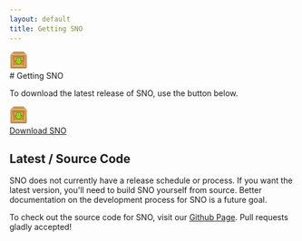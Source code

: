 ```yaml
---
layout: default
title: Getting SNO
---
```

<div class="icon"><img src="images/box_down.png" /></div>
# Getting SNO

To download the latest release of SNO, use the button below.

<a class="download" href="build/sno.jar">
    <div class="downloadIcon"><img src="images/box_down.png" /></div>
    <div class="txt">Download SNO</div>
</a>

## Latest / Source Code

SNO does not currently have a release schedule or process. If you want the latest version, you'll need to build SNO yourself from source. Better documentation on the development process for SNO is a future goal.

To check out the source code for SNO, visit our [Github Page](http://www.github.com/osmose/sno). Pull requests gladly accepted!